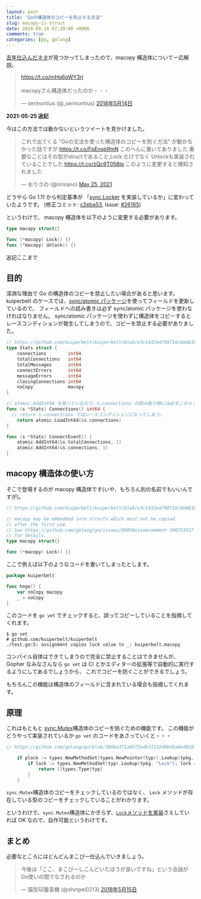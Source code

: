 ```yaml
---
layout: post
title: "Goの構造体のコピーを防止する方法"
slug: macopy-is-struct
date: 2018-05-16 07:29:00 +0900
comments: true
categories: [go, golang]
---
```


[去年仕込んだネタ](https://github.com/kuiperbelt/kuiperbelt/pull/34/files#diff-ac30af7ac3674a84335ddfddbe2d4d03R12)が見つかってしまったので、macopy 構造体について一応解説。

<blockquote class="twitter-tweet" data-lang="ja"><p lang="ja" dir="ltr"><a href="https://t.co/mHq6oWY3rj">https://t.co/mHq6oWY3rj</a><br><br>macopyさん構造体だったのか・・・</p>&mdash; serinuntius (@_serinuntius) <a href="https://twitter.com/_serinuntius/status/996040976274608128?ref_src=twsrc%5Etfw">2018年5月14日</a></blockquote>
<script async src="https://platform.twitter.com/widgets.js" charset="utf-8"></script>

**2021-05-25 追記**

今はこの方法では動かないというツイートを見かけました。

<blockquote class="twitter-tweet"><p lang="ja" dir="ltr">これで出てくる &quot;Goの文法を使った構造体のコピーを防ぐ方法&quot; が動かなかった話ですが <a href="https://t.co/FpEnspIfmN">https://t.co/FpEnspIfmN</a> このへんに書いてありました.重要なことはその型がstructであること,Lock だけでなく Unlockも実装されていることでした.<a href="https://t.co/zQc6T058Ip">https://t.co/zQc6T058Ip</a> このように変更すると検知されました</p>&mdash; おりさの (@orisano) <a href="https://twitter.com/orisano/status/1397022250381938689?ref_src=twsrc%5Etfw">May 25, 2021</a></blockquote> <script async src="https://platform.twitter.com/widgets.js" charset="utf-8"></script>

どうやら Go 1.11 から判定基準が 「[sync.Locker](https://golang.org/pkg/sync/#Locker) を実装しているか」に変わっていたようです。
(修正コミット: [c2eba53](https://github.com/golang/go/commit/c2eba53e7f80df21d51285879d51ab81bcfbf6bc), Issue: [#26165](https://github.com/golang/go/issues/26165))

というわけで、 macopy 構造体を以下のように変更する必要があります。

```go
type macopy struct{}

func (*macopy) Lock() {}
func (*macopy) Unlock() {}
```

追記ここまで

## 目的

深淵な理由で Go の構造体のコピーを禁止したい場合があると思います。
kuiperbelt のケースでは、[sync/atomic パッケージ](https://golang.org/pkg/sync/atomic/)を使ってフィールドを更新しているので、
フィールドへの読み書きは必ず sync/atomic パッケージを使わなければなりません。
sync/atomic パッケージを使わずに構造体をコピーするとレースコンディションが発生してしまうので、コピーを禁止する必要がありました。

```go
// https://github.com/kuiperbelt/kuiperbelt/blob/e3c1432ed798716c8e88183518f9126951c227f3/stats.go#L20-L28
type Stats struct {
	connections        int64
	totalConnections   int64
	totalMessages      int64
	connectErrors      int64
	messageErrors      int64
	closingConnections int64
	noCopy             macopy
}

// atomic.AddInt64 を使っているので、s.connections の読み取り時には必ずこのメソッドを呼んで欲しい。
func (s *Stats) Connections() int64 {
  // return s.connections ではレースコンディションになってしまう。
	return atomic.LoadInt64(&s.connections)
}

func (s *Stats) ConnectEvent() {
	atomic.AddInt64(&s.totalConnections, 1)
	atomic.AddInt64(&s.connections, 1)
}
```

## macopy 構造体の使い方

そこで登場するのが macopy 構造体です(いや、もちろん別の名前でもいいんですが)。

```go
// https://github.com/kuiperbelt/kuiperbelt/blob/e3c1432ed798716c8e88183518f9126951c227f3/stats.go#L12-L18

// macopy may be embedded into structs which must not be copied
// after the first use.
// See https://github.com/golang/go/issues/8005#issuecomment-190753527
// for details.
type macopy struct{}

func (*macopy) Lock() {}
```

ここで例えば以下のようなコードを書いてしまったとします。

```go
package kuiperbelt

func hoge() {
	var noCopy macopy
	_ = noCopy
}
```

このコードを `go vet` でチェックすると、誤ってコピーしていることを指摘してくれます。

```
$ go vet
# github.com/kuiperbelt/kuiperbelt
./test.go:5: assignment copies lock value to _: kuiperbelt.macopy
```

コンパイル自体はできてしまうので完全に禁止することはできませんが、
Gopher なみなさんなら `go vet` は CI とかエディターの拡張等で自動的に実行するようにしてあるでしょうから、
これでコピーを防ぐことができるでしょう。

もちろんこの機能は構造体のフィールドに含まれている場合も指摘してくれます。

## 原理

これはもともと [sync.Mutex](https://golang.org/pkg/sync/#Mutex)構造体のコピーを防ぐための機能です。
この機能がどうやって実装されているか `go vet` のコードをあさっていくと・・・

```go
// https://github.com/golang/go/blob/3868a371a85f2edbf2132d0bd5a6ed9193310dd7/src/cmd/vet/copylock.go#L240-L244

	if plock := types.NewMethodSet(types.NewPointer(typ)).Lookup(tpkg, "Lock"); plock != nil {
		if lock := types.NewMethodSet(typ).Lookup(tpkg, "Lock"); lock == nil {
			return []types.Type{typ}
		}
	}
```

`sync.Mutex`構造体のコピーをチェックしているのではなく、
`Lock` メソッドが存在している型のコピーをチェックしていることがわかります。

というわけで、`sync.Mutex`構造体にかぎらず、[`Lock`メソッドを実装](https://github.com/kuiperbelt/kuiperbelt/blob/e3c1432ed798716c8e88183518f9126951c227f3/stats.go#L16)さえしていれば OK なので、自作可能というわけです。

## まとめ

必要なところにはどんどんまこぴー仕込んでいきましょう。

<blockquote class="twitter-tweet" data-lang="ja"><p lang="ja" dir="ltr">今後は「ここ、まこぴーしこんどいたほうが良いですね」という会話がGo使いの間でなされるのか</p>&mdash; 猫型🐱蓄音機 (@shinpei0213) <a href="https://twitter.com/shinpei0213/status/996392941957496832?ref_src=twsrc%5Etfw">2018年5月15日</a></blockquote>
<script async src="https://platform.twitter.com/widgets.js" charset="utf-8"></script>
